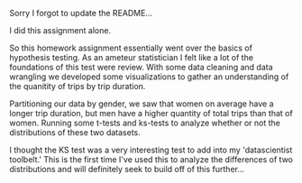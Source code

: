 Sorry I forgot to update the README...

I did this assignment alone.

So this homework assignment essentially went over the basics of hypothesis testing. As an ameteur statistician I felt like a lot of the foundations of this test were review. With some data cleaning and data wrangling we developed some visualizations to gather an understanding of the quanitity of trips by trip duration.

Partitioning our data by gender, we saw that women on average have a longer trip duration, but men have a higher quantity of total trips than that of women. Running some t-tests and ks-tests to analyze whether or not the distributions of these two datasets.

I thought the KS test was a very interesting test to add into my 'datascientist toolbelt.' This is the first time I've used this to analyze the differences of two distributions and will definitely seek to build off of this further...
